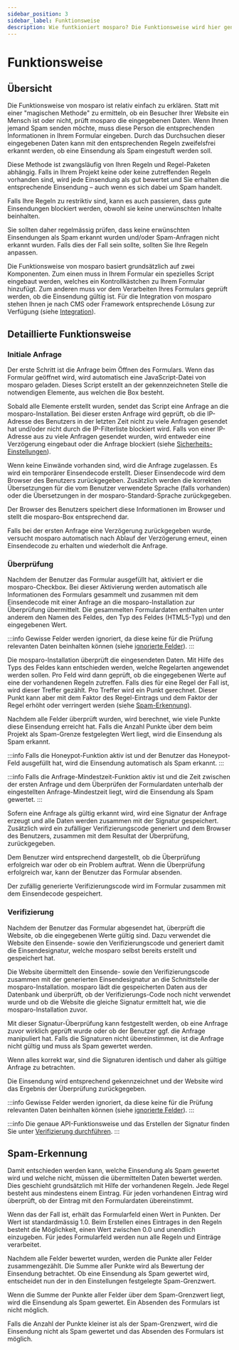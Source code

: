 ```yaml
---
sidebar_position: 3
sidebar_label: Funktionsweise
description: Wie funtkioniert mosparo? Die Funktionsweise wird hier genau beschrieben.
---
```


# Funktionsweise

## Übersicht

Die Funktionsweise von mosparo ist relativ einfach zu erklären. Statt mit einer "magischen Methode" zu ermitteln, ob ein Besucher Ihrer Website ein Mensch ist oder nicht, prüft mosparo die eingegebenen Daten. Wenn Ihnen jemand Spam senden möchte, muss diese Person die entsprechenden Informationen in Ihrem Formular eingeben. Durch das Durchsuchen dieser eingegebenen Daten kann mit den entsprechenden Regeln zweifelsfrei erkannt werden, ob eine Einsendung als Spam eingestuft werden soll.

Diese Methode ist zwangsläufig von Ihren Regeln und Regel-Paketen abhängig. Falls in Ihrem Projekt keine oder keine zutreffenden Regeln vorhanden sind, wird jede Einsendung als gut bewertet und Sie erhalten die entsprechende Einsendung – auch wenn es sich dabei um Spam handelt.

Falls Ihre Regeln zu restriktiv sind, kann es auch passieren, dass gute Einsendungen blockiert werden, obwohl sie keine unerwünschten Inhalte beinhalten.

Sie sollten daher regelmässig prüfen, dass keine erwünschten Einsendungen als Spam erkannt wurden und/oder Spam-Anfragen nicht erkannt wurden. Falls dies der Fall sein sollte, sollten Sie Ihre Regeln anpassen.

Die Funktionsweise von mosparo basiert grundsätzlich auf zwei Komponenten. Zum einen muss in Ihrem Formular ein spezielles Script eingebaut werden, welches ein Kontrollkästchen zu Ihrem Formular hinzufügt. Zum anderen muss vor dem Verarbeiten Ihres Formulars geprüft werden, ob die Einsendung gültig ist. Für die Integration von mosparo stehen Ihnen je nach CMS oder Framework entsprechende Lösung zur Verfügung (siehe [Integration](/docs/category/integration)).

## Detaillierte Funktionsweise

### Initiale Anfrage

Der erste Schritt ist die Anfrage beim Öffnen des Formulars. Wenn das Formular geöffnet wird, wird automatisch eine JavaScript-Datei von mosparo geladen. Dieses Script erstellt an der gekennzeichneten Stelle die notwendigen Elemente, aus welchen die Box besteht.

Sobald alle Elemente erstellt wurden, sendet das Script eine Anfrage an die mosparo-Installation. Bei dieser ersten Anfrage wird geprüft, ob die IP-Adresse des Benutzers in der letzten Zeit nicht zu viele Anfragen gesendet hat und/oder nicht durch die IP-Filterliste blockiert wird. Falls von einer IP-Adresse aus zu viele Anfragen gesendet wurden, wird entweder eine Verzögerung eingebaut oder die Anfrage blockiert (siehe [Sicherheits-Einstellungen](../usage/settings#sicherheits-einstellungen)).

Wenn keine Einwände vorhanden sind, wird die Anfrage zugelassen. Es wird ein temporärer Einsendecode erstellt. Dieser Einsendecode wird dem Browser des Benutzers zurückgegeben. Zusätzlich werden die korrekten Übersetzungen für die vom Benutzer verwendete Sprache (falls vorhanden) oder die Übersetzungen in der mosparo-Standard-Sprache zurückgegeben.

Der Browser des Benutzers speichert diese Informationen im Browser und stellt die mosparo-Box entsprechend dar.

Falls bei der ersten Anfrage eine Verzögerung zurückgegeben wurde, versucht mosparo automatisch nach Ablauf der Verzögerung erneut, einen Einsendecode zu erhalten und wiederholt die Anfrage.

### Überprüfung

Nachdem der Benutzer das Formular ausgefüllt hat, aktiviert er die mosparo-Checkbox. Bei dieser Aktivierung werden automatisch alle Informationen des Formulars gesammelt und zusammen mit dem Einsendecode mit einer Anfrage an die mosparo-Installation zur Überprüfung übermittelt. Die gesammelten Formulardaten enthalten unter anderem den Namen des Feldes, den Typ des Feldes (HTML5-Typ) und den eingegebenen Wert.

:::info
Gewisse Felder werden ignoriert, da diese keine für die Prüfung relevanten Daten beinhalten können (siehe [ignorierte Felder](../integration/ignored_fields)).
:::

Die mosparo-Installation überprüft die eingesendeten Daten. Mit Hilfe des Typs des Feldes kann entschieden werden, welche Regelarten angewendet werden sollen. Pro Feld wird dann geprüft, ob die eingegebenen Werte auf eine der vorhandenen Regeln zutreffen. Falls dies für eine Regel der Fall ist, wird dieser Treffer gezählt. Pro Treffer wird ein Punkt gerechnet. Dieser Punkt kann aber mit dem Faktor des Regel-Eintrags und dem Faktor der Regel erhöht oder verringert werden (siehe [Spam-Erkennung](#spam-erkennung)).

Nachdem alle Felder überprüft wurden, wird berechnet, wie viele Punkte diese Einsendung erreicht hat. Falls die Anzahl Punkte über dem beim Projekt als Spam-Grenze festgelegten Wert liegt, wird die Einsendung als Spam erkannt.

:::info
Falls die Honeypot-Funktion aktiv ist und der Benutzer das Honeypot-Feld ausgefüllt hat, wird die Einsendung automatisch als Spam erkannt.
:::

:::info
Falls die Anfrage-Mindestzeit-Funktion aktiv ist und die Zeit zwischen der ersten Anfrage und dem Überprüfen der Formulardaten unterhalb der eingestellten Anfrage-Mindestzeit liegt, wird die Einsendung als Spam gewertet.
:::

Sofern eine Anfrage als gültig erkannt wird, wird eine Signatur der Anfrage erzeugt und alle Daten werden zusammen mit der Signatur gespeichert. Zusätzlich wird ein zufälliger Verifizierungscode generiert und dem Browser des Benutzers, zusammen mit dem Resultat der Überprüfung, zurückgegeben.

Dem Benutzer wird entsprechend dargestellt, ob die Überprüfung erfolgreich war oder ob ein Problem auftrat. Wenn die Überprüfung erfolgreich war, kann der Benutzer das Formular absenden.

Der zufällig generierte Verifizierungscode wird im Formular zusammen mit dem Einsendecode gespeichert.

### Verifizierung

Nachdem der Benutzer das Formular abgesendet hat, überprüft die Website, ob die eingegebenen Werte gültig sind. Dazu verwendet die Website den Einsende- sowie den Verifizierungscode und generiert damit die Einsendesignatur, welche mosparo selbst bereits erstellt und gespeichert hat.

Die Website übermittelt den Einsende- sowie den Verifizierungscode zusammen mit der generierten Einsendesignatur an die Schnittstelle der mosparo-Installation. mosparo lädt die gespeicherten Daten aus der Datenbank und überprüft, ob der Verifizierungs-Code noch nicht verwendet wurde und ob die Website die gleiche Signatur ermittelt hat, wie die mosparo-Installation zuvor.

Mit dieser Signatur-Überprüfung kann festgestellt werden, ob eine Anfrage zuvor wirklich geprüft wurde oder ob der Benutzer ggf. die Anfrage manipuliert hat. Falls die Signaturen nicht übereinstimmen, ist die Anfrage nicht gültig und muss als Spam gewertet werden.

Wenn alles korrekt war, sind die Signaturen identisch und daher als gültige Anfrage zu betrachten.

Die Einsendung wird entsprechend gekennzeichnet und der Website wird das Ergebnis der Überprüfung zurückgegeben.

:::info
Gewisse Felder werden ignoriert, da diese keine für die Prüfung relevanten Daten beinhalten können (siehe [ignorierte Felder](../integration/ignored_fields)).
:::

:::info
Die genaue API-Funktionsweise und das Erstellen der Signatur finden Sie unter [Verifizierung durchführen](../integration/custom#verifizierung-durchführen).
:::

## Spam-Erkennung

Damit entschieden werden kann, welche Einsendung als Spam gewertet wird und welche nicht, müssen die übermittelten Daten bewertet werden. Dies geschieht grundsätzlich mit Hilfe der vorhandenen Regeln. Jede Regel besteht aus mindestens einem Eintrag. Für jeden vorhandenen Eintrag wird überprüft, ob der Eintrag mit den Formulardaten übereinstimmt.

Wenn das der Fall ist, erhält das Formularfeld einen Wert in Punkten. Der Wert ist standardmässig 1.0. Beim Erstellen eines Eintrages in den Regeln besteht die Möglichkeit, einen Wert zwischen 0.0 und unendlich einzugeben. Für jedes Formularfeld werden nun alle Regeln und Einträge verarbeitet.

Nachdem alle Felder bewertet wurden, werden die Punkte aller Felder zusammengezählt. Die Summe aller Punkte wird als Bewertung der Einsendung betrachtet. Ob eine Einsendung als Spam gewertet wird, entscheidet nun der in den Einstellungen festgelegte Spam-Grenzwert.

Wenn die Summe der Punkte aller Felder über dem Spam-Grenzwert liegt, wird die Einsendung als Spam gewertet. Ein Absenden des Formulars ist nicht möglich.

Falls die Anzahl der Punkte kleiner ist als der Spam-Grenzwert, wird die Einsendung nicht als Spam gewertet und das Absenden des Formulars ist möglich.
